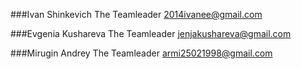 ###Ivan Shinkevich
The Teamleader
2014ivanee@gmail.com

###Evgenia Kushareva
The Teamleader
jenjakushareva@gmail.com

###Mirugin Andrey
The Teamleader
armi25021998@gmail.com
